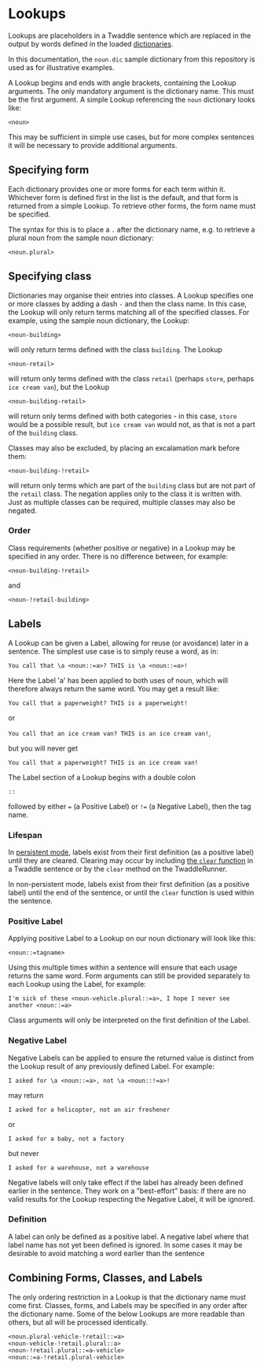 # Lookups

Lookups are placeholders in a Twaddle sentence which are replaced in the
output by words defined in the loaded [dictionaries](dictionaries.md).

In this documentation, the `noun.dic` sample dictionary from this repository
is used as for illustrative examples. 

A Lookup begins and ends with angle brackets, containing the Lookup arguments.
The only mandatory argument is the dictionary name. This must be the first
argument. A simple Lookup referencing the `noun` dictionary looks like:

`<noun>`

This may be sufficient in simple use cases, but for more complex sentences 
it will be necessary to provide additional arguments.

## Specifying form

Each dictionary provides one or more forms for each term within it. Whichever
form is defined first in the list is the default, and that form is returned 
from a simple Lookup. To retrieve other forms, the form name must be specified.

The syntax for this is to place a `.` after the dictionary name, e.g. to 
retrieve a plural noun from the sample noun dictionary:

`<noun.plural>`

## Specifying class

Dictionaries may organise their entries into classes. A Lookup specifies one
or more classes by adding a dash `-` and then the class name. In this case, the
Lookup will only return terms matching all of the specified classes. For example, using the sample noun dictionary, the Lookup:

`<noun-building>` 

will only return terms defined with the class `building`. The Lookup

`<noun-retail>` 

will return only terms defined with the class `retail` (perhaps `store`, perhaps `ice cream van`), but the Lookup

`<noun-building-retail>`

will return only terms defined with both categories - in this case, `store`
would be a possible result, but `ice cream van` would not, as that is not
a part of the `building` class.

Classes may also be excluded, by placing an excalamation mark before them:

`<noun-building-!retail>`

will return only terms which are part of the `building` class but are not part
of the `retail` class. The negation applies only to the class it is written 
with. Just as multiple classes can be required, multiple classes may also be negated.

### Order

Class requirements (whether positive or negative) in a Lookup may be specified
in any order. There is no difference between, for example:

`<noun-building-!retail>` 

and

`<noun-!retail-building>`

## Labels

A Lookup can be given a Label, allowing for reuse (or avoidance) later in a
sentence. The simplest use case is to simply reuse a word, as in:

`You call that \a <noun::=a>? THIS is \a <noun::=a>!`

Here the Label 'a' has been applied to both uses of noun, which will therefore
always return the same word. You may get a result like:

`You call that a paperweight? THIS is a paperweight!`

or 

`You call that an ice cream van? THIS is an ice cream van!`,

but you will never get

`You call that a paperweight? THIS is an ice cream van!`

The Label section of a Lookup begins with a double colon

`::`

followed by either `=` (a Positive Label) or `!=` (a Negative Label), then the
tag name. 

### Lifespan

In [persistent mode](persistent.md), labels exist from their first
definition (as a positive label) until they are cleared. Clearing
may occur by including [the `clear` function](functions.md#clear)
in a Twaddle sentence or by the `clear` method on the TwaddleRunner.

In non-persistent mode, labels exist from their first definition 
(as a positive label) until the end of the sentence, or until the
`clear` function is used within the sentence. 

### Positive Label

Applying positive Label to a Lookup on our noun dictionary will look like this:

`<noun::=tagname>`

Using this multiple times within a sentence will ensure that each usage returns
the same word. Form arguments can still be provided separately to 
each Lookup using the Label, for example:

`I'm sick of these <noun-vehicle.plural::=a>, I hope I never see another <noun::=a>`

Class arguments will only be interpreted on the first definition of the Label.

### Negative Label

Negative Labels can be applied to ensure the returned value is distinct from
the Lookup result of any previously defined Label. For example:

`I asked for \a <noun::=a>, not \a <noun::!=a>!`

may return 

`I asked for a helicopter, not an air freshener`

or

`I asked for a baby, not a factory`

but never

`I asked for a warehouse, not a warehouse`

Negative labels will only take effect if the label has already been defined
earlier in the sentence. They work on a "best-effort" basis: if there are no 
valid results for the Lookup respecting the Negative Label, it will be ignored.

### Definition

A label can only be defined as a positive label. A negative label where that
label name has not yet been defined is ignored. In some cases it may be desirable
to avoid matching a word earlier than the sentence


## Combining Forms, Classes, and Labels

The only ordering restriction in a Lookup is that the dictionary name must
come first. Classes, forms, and Labels may be specified in any order after
the dictionary name. Some of the below Lookups are more readable than others,
but all will be processed identically.

```
<noun.plural-vehicle-!retail::=a>
<noun-vehicle-!retail.plural::a>
<noun-!retail.plural::=a-vehicle>
<noun::=a-!retail.plural-vehicle>
```

